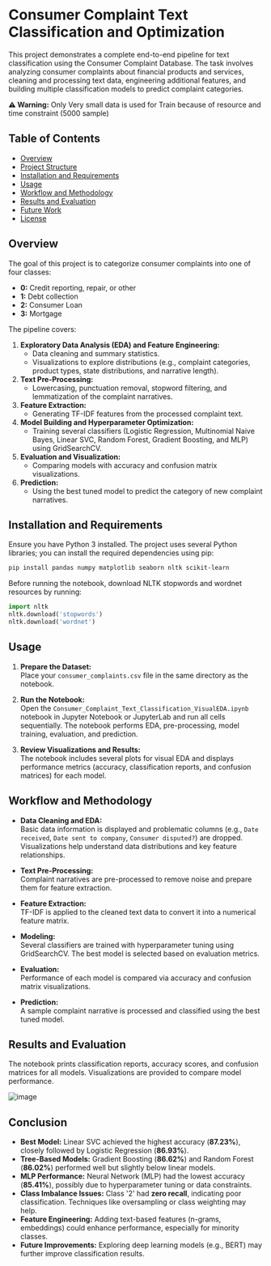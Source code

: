 # Consumer Complaint Text Classification and Optimization

This project demonstrates a complete end-to-end pipeline for text classification using the Consumer Complaint Database. The task involves analyzing consumer complaints about financial products and services, cleaning and processing text data, engineering additional features, and building multiple classification models to predict complaint categories.

**⚠️ Warning:** Only Very small data is used for Train because of resource and time constraint (5000 sample)

## Table of Contents

- [Overview](#overview)
- [Project Structure](#project-structure)
- [Installation and Requirements](#installation-and-requirements)
- [Usage](#usage)
- [Workflow and Methodology](#workflow-and-methodology)
- [Results and Evaluation](#results-and-evaluation)
- [Future Work](#future-work)
- [License](#license)

## Overview

The goal of this project is to categorize consumer complaints into one of four classes:
- **0:** Credit reporting, repair, or other
- **1:** Debt collection
- **2:** Consumer Loan
- **3:** Mortgage

The pipeline covers:
1. **Exploratory Data Analysis (EDA) and Feature Engineering:**  
   - Data cleaning and summary statistics.
   - Visualizations to explore distributions (e.g., complaint categories, product types, state distributions, and narrative length).
2. **Text Pre-Processing:**  
   - Lowercasing, punctuation removal, stopword filtering, and lemmatization of the complaint narratives.
3. **Feature Extraction:**  
   - Generating TF-IDF features from the processed complaint text.
4. **Model Building and Hyperparameter Optimization:**  
   - Training several classifiers (Logistic Regression, Multinomial Naive Bayes, Linear SVC, Random Forest, Gradient Boosting, and MLP) using GridSearchCV.
5. **Evaluation and Visualization:**  
   - Comparing models with accuracy and confusion matrix visualizations.
6. **Prediction:**  
   - Using the best tuned model to predict the category of new complaint narratives.


## Installation and Requirements

Ensure you have Python 3 installed. The project uses several Python libraries; you can install the required dependencies using pip:

```bash
pip install pandas numpy matplotlib seaborn nltk scikit-learn
```

Before running the notebook, download NLTK stopwords and wordnet resources by running:

```python
import nltk
nltk.download('stopwords')
nltk.download('wordnet')
```

## Usage

1. **Prepare the Dataset:**  
   Place your `consumer_complaints.csv` file in the same directory as the notebook.

2. **Run the Notebook:**  
   Open the `Consumer_Complaint_Text_Classification_VisualEDA.ipynb` notebook in Jupyter Notebook or JupyterLab and run all cells sequentially. The notebook performs EDA, pre-processing, model training, evaluation, and prediction.

3. **Review Visualizations and Results:**  
   The notebook includes several plots for visual EDA and displays performance metrics (accuracy, classification reports, and confusion matrices) for each model.

## Workflow and Methodology

- **Data Cleaning and EDA:**  
  Basic data information is displayed and problematic columns (e.g., `Date received`, `Date sent to company`, `Consumer disputed?`) are dropped. Visualizations help understand data distributions and key feature relationships.

- **Text Pre-Processing:**  
  Complaint narratives are pre-processed to remove noise and prepare them for feature extraction.

- **Feature Extraction:**  
  TF-IDF is applied to the cleaned text data to convert it into a numerical feature matrix.

- **Modeling:**  
  Several classifiers are trained with hyperparameter tuning using GridSearchCV. The best model is selected based on evaluation metrics.

- **Evaluation:**  
  Performance of each model is compared via accuracy and confusion matrix visualizations.

- **Prediction:**  
  A sample complaint narrative is processed and classified using the best tuned model.

## Results and Evaluation

The notebook prints classification reports, accuracy scores, and confusion matrices for all models. Visualizations are provided to compare model performance.

![image](https://github.com/user-attachments/assets/a0d9950d-fa12-4a83-bf3c-6265154b220f)

## Conclusion

- **Best Model:** Linear SVC achieved the highest accuracy (**87.23%**), closely followed by Logistic Regression (**86.93%**).
- **Tree-Based Models:** Gradient Boosting (**86.62%**) and Random Forest (**86.02%**) performed well but slightly below linear models.
- **MLP Performance:** Neural Network (MLP) had the lowest accuracy (**85.41%**), possibly due to hyperparameter tuning or data constraints.
- **Class Imbalance Issues:** Class '2' had **zero recall**, indicating poor classification. Techniques like oversampling or class weighting may help.
- **Feature Engineering:** Adding text-based features (n-grams, embeddings) could enhance performance, especially for minority classes.
- **Future Improvements:** Exploring deep learning models (e.g., BERT) may further improve classification results.
